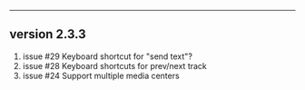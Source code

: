----
## version 2.3.3
1. issue #29 Keyboard shortcut for "send text"?
2. issue #28 Keyboard shortcuts for prev/next track
3. issue #24 Support multiple media centers